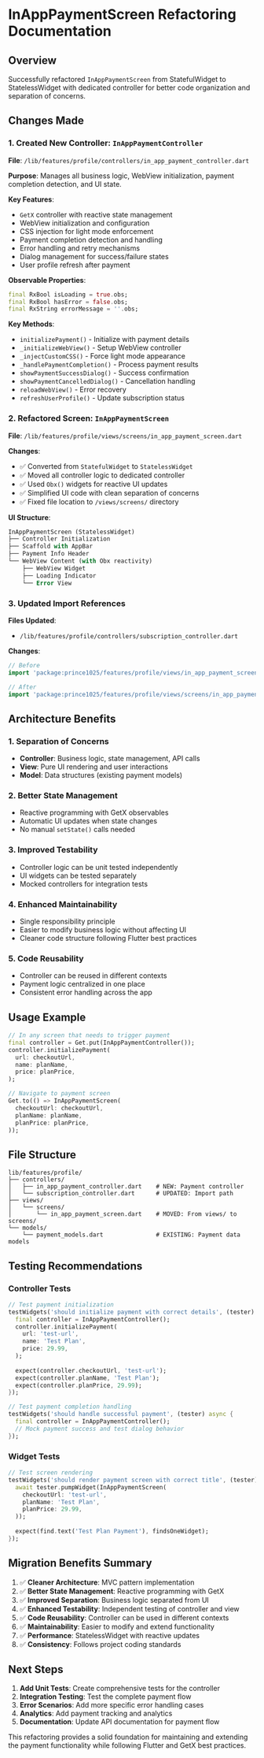 # InAppPaymentScreen Refactoring Documentation

## Overview
Successfully refactored `InAppPaymentScreen` from StatefulWidget to StatelessWidget with dedicated controller for better code organization and separation of concerns.

## Changes Made

### 1. Created New Controller: `InAppPaymentController`
**File**: `/lib/features/profile/controllers/in_app_payment_controller.dart`

**Purpose**: Manages all business logic, WebView initialization, payment completion detection, and UI state.

**Key Features**:
- `GetX` controller with reactive state management
- WebView initialization and configuration
- CSS injection for light mode enforcement
- Payment completion detection and handling
- Error handling and retry mechanisms
- Dialog management for success/failure states
- User profile refresh after payment

**Observable Properties**:
```dart
final RxBool isLoading = true.obs;
final RxBool hasError = false.obs;
final RxString errorMessage = ''.obs;
```

**Key Methods**:
- `initializePayment()` - Initialize with payment details
- `_initializeWebView()` - Setup WebView controller
- `_injectCustomCSS()` - Force light mode appearance
- `_handlePaymentCompletion()` - Process payment results
- `showPaymentSuccessDialog()` - Success confirmation
- `showPaymentCancelledDialog()` - Cancellation handling
- `reloadWebView()` - Error recovery
- `refreshUserProfile()` - Update subscription status

### 2. Refactored Screen: `InAppPaymentScreen`
**File**: `/lib/features/profile/views/screens/in_app_payment_screen.dart`

**Changes**:
- ✅ Converted from `StatefulWidget` to `StatelessWidget`
- ✅ Moved all controller logic to dedicated controller
- ✅ Used `Obx()` widgets for reactive UI updates
- ✅ Simplified UI code with clean separation of concerns
- ✅ Fixed file location to `/views/screens/` directory

**UI Structure**:
```dart
InAppPaymentScreen (StatelessWidget)
├── Controller Initialization
├── Scaffold with AppBar
├── Payment Info Header
└── WebView Content (with Obx reactivity)
    ├── WebView Widget
    ├── Loading Indicator
    └── Error View
```

### 3. Updated Import References
**Files Updated**:
- `/lib/features/profile/controllers/subscription_controller.dart`

**Changes**:
```dart
// Before
import 'package:prince1025/features/profile/views/in_app_payment_screen.dart';

// After  
import 'package:prince1025/features/profile/views/screens/in_app_payment_screen.dart';
```

## Architecture Benefits

### 1. **Separation of Concerns**
- **Controller**: Business logic, state management, API calls
- **View**: Pure UI rendering and user interactions
- **Model**: Data structures (existing payment models)

### 2. **Better State Management**
- Reactive programming with GetX observables
- Automatic UI updates when state changes
- No manual `setState()` calls needed

### 3. **Improved Testability**
- Controller logic can be unit tested independently
- UI widgets can be tested separately
- Mocked controllers for integration tests

### 4. **Enhanced Maintainability**
- Single responsibility principle
- Easier to modify business logic without affecting UI
- Cleaner code structure following Flutter best practices

### 5. **Code Reusability**
- Controller can be reused in different contexts
- Payment logic centralized in one place
- Consistent error handling across the app

## Usage Example

```dart
// In any screen that needs to trigger payment
final controller = Get.put(InAppPaymentController());
controller.initializePayment(
  url: checkoutUrl,
  name: planName, 
  price: planPrice,
);

// Navigate to payment screen
Get.to(() => InAppPaymentScreen(
  checkoutUrl: checkoutUrl,
  planName: planName,
  planPrice: planPrice,
));
```

## File Structure
```
lib/features/profile/
├── controllers/
│   ├── in_app_payment_controller.dart    # NEW: Payment controller
│   └── subscription_controller.dart      # UPDATED: Import path
├── views/
│   └── screens/
│       └── in_app_payment_screen.dart    # MOVED: From views/ to screens/
└── models/
    └── payment_models.dart               # EXISTING: Payment data models
```

## Testing Recommendations

### Controller Tests
```dart
// Test payment initialization
testWidgets('should initialize payment with correct details', (tester) async {
  final controller = InAppPaymentController();
  controller.initializePayment(
    url: 'test-url',
    name: 'Test Plan',
    price: 29.99,
  );
  
  expect(controller.checkoutUrl, 'test-url');
  expect(controller.planName, 'Test Plan');
  expect(controller.planPrice, 29.99);
});

// Test payment completion handling
testWidgets('should handle successful payment', (tester) async {
  final controller = InAppPaymentController();
  // Mock payment success and test dialog behavior
});
```

### Widget Tests
```dart
// Test screen rendering
testWidgets('should render payment screen with correct title', (tester) async {
  await tester.pumpWidget(InAppPaymentScreen(
    checkoutUrl: 'test-url',
    planName: 'Test Plan',
    planPrice: 29.99,
  ));
  
  expect(find.text('Test Plan Payment'), findsOneWidget);
});
```

## Migration Benefits Summary

1. ✅ **Cleaner Architecture**: MVC pattern implementation
2. ✅ **Better State Management**: Reactive programming with GetX
3. ✅ **Improved Separation**: Business logic separated from UI
4. ✅ **Enhanced Testability**: Independent testing of controller and view
5. ✅ **Code Reusability**: Controller can be used in different contexts
6. ✅ **Maintainability**: Easier to modify and extend functionality
7. ✅ **Performance**: StatelessWidget with reactive updates
8. ✅ **Consistency**: Follows project coding standards

## Next Steps

1. **Add Unit Tests**: Create comprehensive tests for the controller
2. **Integration Testing**: Test the complete payment flow
3. **Error Scenarios**: Add more specific error handling cases
4. **Analytics**: Add payment tracking and analytics
5. **Documentation**: Update API documentation for payment flow

This refactoring provides a solid foundation for maintaining and extending the payment functionality while following Flutter and GetX best practices.
